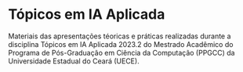 # Tópicos em IA Aplicada

Materiais das apresentações téoricas e práticas realizadas durante a disciplina Tópicos em IA Aplicada 2023.2 do Mestrado Acadêmico do Programa de Pós-Graduação em Ciência da Computação (PPGCC) da Universidade Estadual do Ceará (UECE).